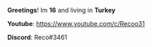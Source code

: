 **Greetings**! Im **16** and living in **Turkey**

**Youtube**: https://www.youtube.com/c/Recoo31

**Discord**: Reco#3461
